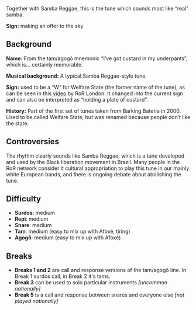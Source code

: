 Together with Samba Reggae, this is the tune which sounds most like “real” samba.

**Sign:** making an offer to the sky

## Background

**Name:** From the tam/agogô mnemonic “I’ve got custard in my underpants”, which is... certainly memorable.

**Musical background:** A typical Samba Reggae-style tune.

**Sign:** used to be a “W” for Welfare State (the former name of the tune), as can be seen in this [video](https://tube.rhythms-of-resistance.org/w/3LnZ6d58J1jd5GNzK1mQqp) by RoR London. It changed into the current sign and can also be interpreted as “holding a plate of custard”.

**History:** Part of the first set of tunes taken from Barking Bateria in 2000. Used to be called Welfare State, but was renamed because people don’t like the state.

## Controversies

The rhythm clearly sounds like Samba Reggae, which is a tune developed and used by the Black liberation movement in Brazil. Many people in the RoR network consider it cultural appropriation to play this tune in our mainly white European bands, and there is ongoing debate about abolishing the tune.

## Difficulty

* **Surdos**: medium
* **Repi**: medium
* **Snare**: medium
* **Tam**: medium (easy to mix up with Afoxé, tiring)
* **Agogô**: medium (easy to mix up with Afoxé)

## Breaks

* **Breaks 1 and 2** are call and response versions of the tam/agogô line. In Break 1 surdos call, in Break 2 it's tams.
* **Break 3** can be used to solo particular instruments _\[uncommon nationally\]_
* **Break 5** is a call and response between snares and everyone else _\[not played nationally\]_
